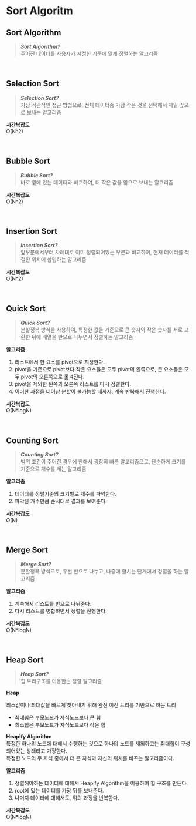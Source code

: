 # Sort Algoritm

## Sort Algorithm
>***Sort Algorithm?***   
주어진 데이터를 사용자가 지정한 기준에 맞게 정렬하는 알고리즘

<br>

## Selection Sort
> ***Selection Sort?***   
가장 직관적인 접근 방법으로, 전체 데이터중 가장 작은 것을 선택해서 제일 앞으로 보내는 알고리즘

**시간복잡도**   
O(N^2)

<br>

## Bubble Sort
> ***Bubble Sort?***  
바로 옆에 있는 데이터와 비교하여, 더 작은 값을 앞으로 보내는 알고리즘

**시간복잡도**   
O(N^2)

<br>

## Insertion Sort
> ***Insertion Sort?***  
앞부분에서부터 차례대로 이미 정렬되어있는 부분과 비교하여, 현재 데이터를 적절한 위치에 삽입하는 알고리즘

**시간복잡도**   
O(N^2)

<br>

## Quick Sort
> ***Quick Sort?***  
분할정복 방식을 사용하여, 특정한 값을 기준으로 큰 숫자와 작은 숫자를 서로 교환한 뒤에 배열을 반으로 나누면서 정렬하는 알고리즘  

**알고리즘**  
1. 리스트에서 한 요소를 pivot으로 지정한다.
2. pivot을 기준으로 pivot보다 작은 요소들은 모두 pivot의 왼쪽으로, 큰 요소들은 모두 pivot의 오른쪽으로 옮겨진다.
3. pivot을 제외한 왼쪽과 오른쪽 리스트를 다시 정렬한다.
4. 이러한 과정을 더이상 분할이 불가능할 때까지, 계속 반복해서 진행한다.

**시간복잡도**   
O(N*logN)

<br>

## Counting Sort
> ***Counting Sort?***  
범위 조건이 주어진 경우에 한해서 굉장히 빠른 알고리즘으로, 단순하게 크기를 기준으로 개수를 세는 알고리즘

**알고리즘**  
1. 데이터를 정렬기준의 크기별로 개수를 파악한다.
2. 파악된 개수만큼 순서대로 결과를 보여준다.

**시간복잡도**   
O(N)

<br>

## Merge Sort
> ***Merge Sort?***  
분할정복 방식으로, 우선 반으로 나누고, 나중에 합치는 단계에서 정렬을 하는 알고리즘

**알고리즘**  
1. 계속해서 리스트를 반으로 나눠준다.
2. 다시 리스트를 병합하면서 정렬을 진행한다.

**시간복잡도**   
O(N*logN)

<br>

## Heap Sort
> ***Heap Sort?***  
힙 트리구조를 이용한는 정렬 알고리즘

**Heap**  

최소값이나 최대값을 빠르게 찾아내기 위해 완전 이진 트리를 기반으로 하는 트리
- 최대힙은 부모노드가 자식노드보다 큰 힙
- 최소힙은 부모노드가 자식노드보다 작은 힙

**Heapify Algorithm**  
특정한 하나의 노드에 대해서 수행하는 것으로 하나의 노드를 제외하고는 최대힙이 구성되어있는 상태라고 가정한다.  
특정한 노드의 두 자식 중에서 더 큰 자식과 자신의 위치를 바꾸는 알고리즘이다.

**알고리즘**  
1. 정렬해야하는 데이터에 대해서 Heapify Algorithm을 이용하여 힙 구조를 만든다.
2. root에 있는 데이터를 가장 뒤를 보내준다.
3. 나머지 데이터에 대해서도, 위의 과정을 반복한다.

**시간복잡도**   
O(N*logN)